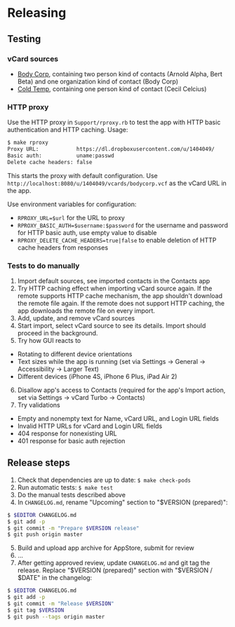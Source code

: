 # Releasing

## Testing

### vCard sources

* [Body Corp](https://dl.dropboxusercontent.com/u/1404049/vcards/bodycorp.vcf), containing two person kind of contacts (Arnold Alpha, Bert Beta) and one organization kind of contact (Body Corp)
* [Cold Temp](https://dl.dropboxusercontent.com/u/1404049/vcards/coldtemp.vcf), containing one person kind of contact (Cecil Celcius)

### HTTP proxy

Use the HTTP proxy in `Support/rproxy.rb` to test the app with HTTP basic authentication and HTTP caching. Usage:

``` sh
$ make rproxy
Proxy URL:            https://dl.dropboxusercontent.com/u/1404049/
Basic auth:           uname:passwd
Delete cache headers: false
```

This starts the proxy with default configuration. Use `http://localhost:8080/u/1404049/vcards/bodycorp.vcf` as the vCard URL in the app.

Use environment variables for configuration:

* `RPROXY_URL=$url` for the URL to proxy
* `RPROXY_BASIC_AUTH=$username:$password` for the username and password for HTTP basic auth, use empty value to disable
* `RPROXY_DELETE_CACHE_HEADERS=true|false` to enable deletion of HTTP cache headers from responses

### Tests to do manually

1. Import default sources, see imported contacts in the Contacts app
2. Try HTTP caching effect when importing vCard source again. If the remote supports HTTP cache mechanism, the app shouldn't download the remote file again. If the remote does not support HTTP caching, the app downloads the remote file on every import.
3. Add, update, and remove vCard sources
4. Start import, select vCard source to see its details. Import should proceed in the background.
5. Try how GUI reacts to
  * Rotating to different device orientations
  * Text sizes while the app is running (set via Settings → General → Accessibility → Larger Text)
  * Different devices (iPhone 4S, iPhone 6 Plus, iPad Air 2)
6. Disallow app's access to Contacts (required for the app's Import action, set via Settings → vCard Turbo → Contacts)
7. Try validations
  * Empty and nonempty text for Name, vCard URL, and Login URL fields
  * Invalid HTTP URLs for vCard and Login URL fields
  * 404 response for nonexisting URL
  * 401 response for basic auth rejection

## Release steps

1. Check that dependencies are up to date: `$ make check-pods`
2. Run automatic tests: `$ make test`
3. Do the manual tests described above
4. In `CHANGELOG.md`, rename "Upcoming" section to "$VERSION (prepared)":
``` sh
$ $EDITOR CHANGELOG.md
$ git add -p
$ git commit -m "Prepare $VERSION release"
$ git push origin master
```
5. Build and upload app archive for AppStore, submit for review
6. …
7. After getting approved review, update `CHANGELOG.md` and git tag the release. Replace "$VERSION (prepared)" section with "$VERSION / $DATE" in the changelog:
``` sh
$ $EDITOR CHANGELOG.md
$ git add -p
$ git commit -m "Release $VERSION"
$ git tag $VERSION
$ git push --tags origin master
```
